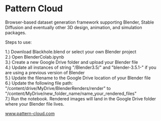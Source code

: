 # Pattern Cloud
Browser-based dataset generation framework supporting Blender, Stable Diffusion and eventually other 3D design, animation, and simulation packages.

Steps to use:

1.) Download Blackhole.blend or select your own Blender project\
2.) Open BlenderColab.ipynb\
3.) Create a new Google Drive folder and upload your Blender file\
4.) Update all instances of string "/Blender3.5/" and "blender-3.5.1-" if you are using a previous version of Blender\
5.) Update the filename to the Google Drive location of your Blender file\
6.) Update  the following file path: "/content/drive/MyDrive/BlenderRenders/render" to "/content/MyDrive/new_folder_name/name_your_rendered_files"\
7.) Run the notebook. Rendered images will land in the Google Drive folder where your Blender file lives.

www.pattern-cloud.com
